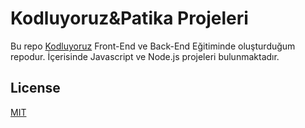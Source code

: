 # Kodluyoruz&Patika Projeleri

Bu repo [Kodluyoruz](https://www.kodluyoruz.org/) Front-End ve Back-End Eğitiminde oluşturduğum repodur. İçerisinde Javascript ve Node.js projeleri bulunmaktadır.



## License

[MIT](https://github.com/aybikedalbul/kodluyoruzilkrepo/blob/main/LICENSE)
